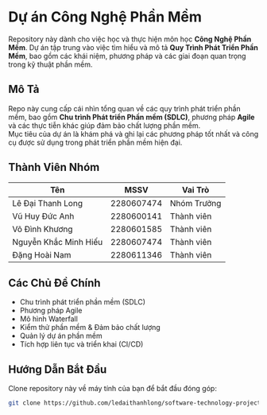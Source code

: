 # Dự án Công Nghệ Phần Mềm

Repository này dành cho việc học và thực hiện môn học **Công Nghệ Phần Mềm**. Dự án tập trung vào việc tìm hiểu và mô tả **Quy Trình Phát Triển Phần Mềm**, bao gồm các khái niệm, phương pháp và các giai đoạn quan trọng trong kỹ thuật phần mềm.

## Mô Tả

Repo này cung cấp cái nhìn tổng quan về các quy trình phát triển phần mềm, bao gồm **Chu trình Phát triển Phần mềm (SDLC)**, phương pháp **Agile** và các thực tiễn khác giúp đảm bảo chất lượng phần mềm.  
Mục tiêu của dự án là khám phá và ghi lại các phương pháp tốt nhất và công cụ được sử dụng trong phát triển phần mềm hiện đại.

## Thành Viên Nhóm

| Tên                    | MSSV       | Vai Trò        |
|------------------------|------------|----------------|
| Lê Đại Thanh Long      | 2280607474 | Nhóm Trưởng    |
| Vũ Huy Đức Anh         | 2280600141 | Thành viên     |
| Võ Đình Khương         | 2280601585 | Thành viên     |
| Nguyễn Khắc Minh Hiếu  | 2280607474 | Thành viên     |
| Đặng Hoài Nam          | 2280611346 | Thành viên     |

## Các Chủ Đề Chính

- Chu trình phát triển phần mềm (SDLC)  
- Phương pháp Agile  
- Mô hình Waterfall  
- Kiểm thử phần mềm & Đảm bảo chất lượng  
- Quản lý dự án phần mềm  
- Tích hợp liên tục và triển khai (CI/CD)

## Hướng Dẫn Bắt Đầu

Clone repository này về máy tính của bạn để bắt đầu đóng góp:

```bash
git clone https://github.com/ledaithanhlong/software-technology-project.git

